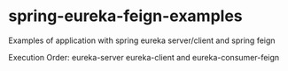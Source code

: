 # spring-eureka-feign-examples
Examples of application with spring eureka server/client and spring feign


Execution Order:
eureka-server
eureka-client and eureka-consumer-feign